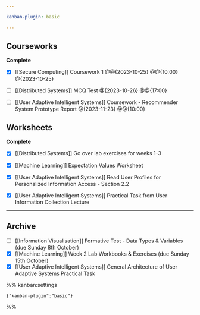```yaml
---

kanban-plugin: basic

---
```


## Courseworks

**Complete**
- [x] [[Secure Computing]] Coursework 1 @@{2023-10-25} @@{10:00} @{2023-10-25}
- [ ] [[Distributed Systems]] MCQ Test @{2023-10-26} @@{17:00}
- [ ] [[User Adaptive Intelligent Systems]] Coursework - Recommender System Prototype Report @{2023-11-23} @@{10:00}


## Worksheets

**Complete**
- [x] [[Distributed Systems]] Go over lab exercises for weeks 1-3
- [x] [[Machine Learning]] Expectation Values Worksheet
- [x] [[User Adaptive Intelligent Systems]] Read User Profiles for Personalized Information Access - Section 2.2
- [x] [[User Adaptive Intelligent Systems]] Practical Task from User Information Collection Lecture


***

## Archive

- [ ] [[Information Visualisation]] Formative Test - Data Types & Variables (due Sunday 8th October)
- [x] [[Machine Learning]] Week 2 Lab Workbooks & Exercises (due Sunday 15th October)
- [x] [[User Adaptive Intelligent Systems]] General Architecture of User Adaptive Systems Practical Task

%% kanban:settings
```
{"kanban-plugin":"basic"}
```
%%